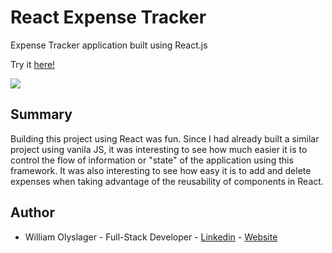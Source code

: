# React Expense Tracker 

Expense Tracker application built using React.js

Try it [here!](https://arcane-chamber-68589.herokuapp.com/)

![](screenshot.png?raw=true)

## Summary
Building this project using React was fun. Since I had already built a similar project using vanila JS, it was interesting to see how much easier it is to control the flow of information or "state" of the application using this framework. It was also interesting to see how easy it is to add and delete expenses when taking advantage of the reusability of components in React.

## Author 
* William Olyslager - Full-Stack Developer - [Linkedin](https://www.linkedin.com/in/william-olyslager-082151138/) - [Website](https://wolyslager.github.io/Personal-Portfolio/)

